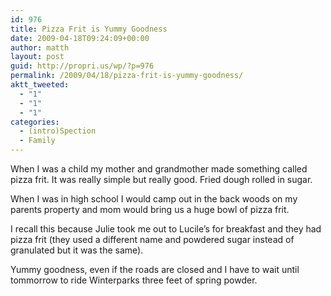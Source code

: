 ```yaml
---
id: 976
title: Pizza Frit is Yummy Goodness
date: 2009-04-18T09:24:09+00:00
author: matth
layout: post
guid: http://propri.us/wp/?p=976
permalink: /2009/04/18/pizza-frit-is-yummy-goodness/
aktt_tweeted:
  - "1"
  - "1"
  - "1"
categories:
  - (intro)Spection
  - Family
---
```

When I was a child my mother and grandmother made something called pizza frit. It was really simple but really good. Fried dough rolled in sugar. 

When I was in high school I would camp out in the back woods on my parents property and mom would bring us a huge bowl of pizza frit. 

I recall this because Julie took me out to Lucile&#8217;s for breakfast and they had pizza frit (they used a different name and powdered sugar instead of granulated but it was the same). 

Yummy goodness, even if the roads are closed and I have to wait until tommorrow to ride Winterparks three feet of spring powder.